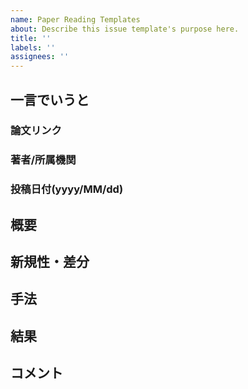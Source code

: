```yaml
---
name: Paper Reading Templates
about: Describe this issue template's purpose here.
title: ''
labels: ''
assignees: ''
---
```


## 一言でいうと

### 論文リンク

### 著者/所属機関

### 投稿日付(yyyy/MM/dd)

## 概要

## 新規性・差分

## 手法

## 結果

## コメント
